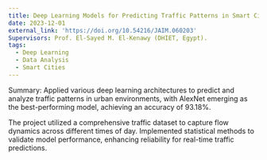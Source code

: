 ```yaml
---
title: Deep Learning Models for Predicting Traffic Patterns in Smart Cities
date: 2023-12-01
external_link: 'https://doi.org/10.54216/JAIM.060203'
Supervisors: Prof. El-Sayed M. El-Kenawy (DHIET, Egypt). 
tags:
  - Deep Learning
  - Data Analysis
  - Smart Cities
---
```


Summary: Applied various deep learning architectures to predict and analyze traffic patterns in urban environments, with AlexNet emerging as the best-performing model, achieving an accuracy of 93.18%.

<!--more-->
The project utilized a comprehensive traffic dataset to capture flow dynamics across different times of day. Implemented statistical methods to validate model performance, enhancing reliability for real-time traffic predictions.
